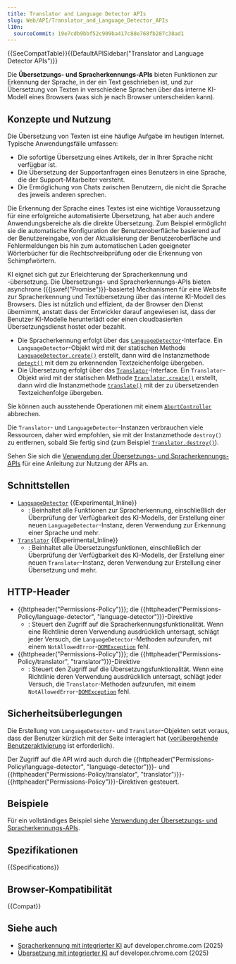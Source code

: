 ```yaml
---
title: Translator and Language Detector APIs
slug: Web/API/Translator_and_Language_Detector_APIs
l10n:
  sourceCommit: 19e7cdb9bbf52c909ba417c88e768fb287c38ad1
---
```


{{SeeCompatTable}}{{DefaultAPISidebar("Translator and Language Detector APIs")}}

Die **Übersetzungs- und Spracherkennungs-APIs** bieten Funktionen zur Erkennung der Sprache, in der ein Text geschrieben ist, und zur Übersetzung von Texten in verschiedene Sprachen über das interne KI-Modell eines Browsers (was sich je nach Browser unterscheiden kann).

## Konzepte und Nutzung

Die Übersetzung von Texten ist eine häufige Aufgabe im heutigen Internet. Typische Anwendungsfälle umfassen:

- Die sofortige Übersetzung eines Artikels, der in Ihrer Sprache nicht verfügbar ist.
- Die Übersetzung der Supportanfragen eines Benutzers in eine Sprache, die der Support-Mitarbeiter versteht.
- Die Ermöglichung von Chats zwischen Benutzern, die nicht die Sprache des jeweils anderen sprechen.

Die Erkennung der Sprache eines Textes ist eine wichtige Voraussetzung für eine erfolgreiche automatisierte Übersetzung, hat aber auch andere Anwendungsbereiche als die direkte Übersetzung. Zum Beispiel ermöglicht sie die automatische Konfiguration der Benutzeroberfläche basierend auf der Benutzereingabe, von der Aktualisierung der Benutzeroberfläche und Fehlermeldungen bis hin zum automatischen Laden geeigneter Wörterbücher für die Rechtschreibprüfung oder die Erkennung von Schimpfwörtern.

KI eignet sich gut zur Erleichterung der Spracherkennung und -übersetzung. Die Übersetzungs- und Spracherkennungs-APIs bieten asynchrone ({{jsxref("Promise")}}-basierte) Mechanismen für eine Website zur Spracherkennung und Textübersetzung über das interne KI-Modell des Browsers. Dies ist nützlich und effizient, da der Browser den Dienst übernimmt, anstatt dass der Entwickler darauf angewiesen ist, dass der Benutzer KI-Modelle herunterlädt oder einen cloudbasierten Übersetzungsdienst hostet oder bezahlt.

- Die Spracherkennung erfolgt über das [`LanguageDetector`](/de/docs/Web/API/LanguageDetector)-Interface. Ein `LanguageDetector`-Objekt wird mit der statischen Methode [`LanguageDetector.create()`](/de/docs/Web/API/LanguageDetector/create_static) erstellt, dann wird die Instanzmethode [`detect()`](/de/docs/Web/API/LanguageDetector/detect) mit dem zu erkennenden Textzeichenfolge übergeben.
- Die Übersetzung erfolgt über das [`Translator`](/de/docs/Web/API/Translator)-Interface. Ein `Translator`-Objekt wird mit der statischen Methode [`Translator.create()`](/de/docs/Web/API/Translator/create_static) erstellt, dann wird die Instanzmethode [`translate()`](/de/docs/Web/API/Translator/translate) mit der zu übersetzenden Textzeichenfolge übergeben.

Sie können auch ausstehende Operationen mit einem [`AbortController`](/de/docs/Web/API/AbortController) abbrechen.

Die `Translator`- und `LanguageDetector`-Instanzen verbrauchen viele Ressourcen, daher wird empfohlen, sie mit der Instanzmethode `destroy()` zu entfernen, sobald Sie fertig sind (zum Beispiel [`Translator.destroy()`](/de/docs/Web/API/Translator/destroy)).

Sehen Sie sich die [Verwendung der Übersetzungs- und Spracherkennungs-APIs](/de/docs/Web/API/Translator_and_Language_Detector_APIs/Using) für eine Anleitung zur Nutzung der APIs an.

## Schnittstellen

- [`LanguageDetector`](/de/docs/Web/API/LanguageDetector) {{Experimental_Inline}}
  - : Beinhaltet alle Funktionen zur Spracherkennung, einschließlich der Überprüfung der Verfügbarkeit des KI-Modells, der Erstellung einer neuen `LanguageDetector`-Instanz, deren Verwendung zur Erkennung einer Sprache und mehr.
- [`Translator`](/de/docs/Web/API/Translator) {{Experimental_Inline}}
  - : Beinhaltet alle Übersetzungsfunktionen, einschließlich der Überprüfung der Verfügbarkeit des KI-Modells, der Erstellung einer neuen `Translator`-Instanz, deren Verwendung zur Erstellung einer Übersetzung und mehr.

## HTTP-Header

- {{httpheader("Permissions-Policy")}}; die {{httpheader("Permissions-Policy/language-detector", "language-detector")}}-Direktive
  - : Steuert den Zugriff auf die Spracherkennungsfunktionalität. Wenn eine Richtlinie deren Verwendung ausdrücklich untersagt, schlägt jeder Versuch, die `LanguageDetector`-Methoden aufzurufen, mit einem `NotAllowedError`-[`DOMException`](/de/docs/Web/API/DOMException) fehl.
- {{httpheader("Permissions-Policy")}}; die {{httpheader("Permissions-Policy/translator", "translator")}}-Direktive
  - : Steuert den Zugriff auf die Übersetzungsfunktionalität. Wenn eine Richtlinie deren Verwendung ausdrücklich untersagt, schlägt jeder Versuch, die `Translator`-Methoden aufzurufen, mit einem `NotAllowedError`-[`DOMException`](/de/docs/Web/API/DOMException) fehl.

## Sicherheitsüberlegungen

Die Erstellung von `LanguageDetector`- und `Translator`-Objekten setzt voraus, dass der Benutzer kürzlich mit der Seite interagiert hat ([vorübergehende Benutzeraktivierung](/de/docs/Web/Security/User_activation) ist erforderlich).

Der Zugriff auf die API wird auch durch die {{httpheader("Permissions-Policy/language-detector", "language-detector")}}- und {{httpheader("Permissions-Policy/translator", "translator")}}-{{httpheader("Permissions-Policy")}}-Direktiven gesteuert.

## Beispiele

Für ein vollständiges Beispiel siehe [Verwendung der Übersetzungs- und Spracherkennungs-APIs](/de/docs/Web/API/Translator_and_Language_Detector_APIs/Using).

## Spezifikationen

{{Specifications}}

## Browser-Kompatibilität

{{Compat}}

## Siehe auch

- [Spracherkennung mit integrierter KI](https://developer.chrome.com/docs/ai/language-detection) auf developer.chrome.com (2025)
- [Übersetzung mit integrierter KI](https://developer.chrome.com/docs/ai/translator-api) auf developer.chrome.com (2025)
